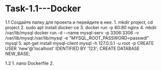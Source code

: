 # Task-1.1---Docker
1.1
Создайте папку для проекта и перейдите в нее.
    1. mkdir project, cd project
    2. sudo apt install docker-ce
    3. docker run -p 80:80 nginx
    4. mkdir /var/lib/mysql
        docker run -d --name mysql-serv -p 3306:3306 -v /var/lib/mysql:/var/lib/mysql -e "MYSQL_ROOT_PASSWORD=passwdl" mysql
    5. apt-get install mysql-client
        mysql -h 127.0.0.1 -u root -p
        CREATE USER 'new'@'localhost' IDENTIFIED BY '123';
        CREATE DATABASE NEW_BASE;

1.2
    1. nano Dockerfile
    2. 
        
